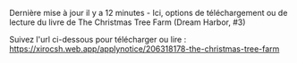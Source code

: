 Dernière mise à jour il y a 12 minutes - Ici, options de téléchargement ou de lecture du livre de The Christmas Tree Farm (Dream Harbor, #3)

Suivez l'url ci-dessous pour télécharger ou lire : https://xirocsh.web.app/applynotice/206318178-the-christmas-tree-farm

